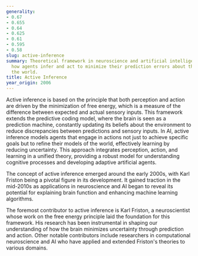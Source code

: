 ```yaml
---
generality:
- 0.67
- 0.655
- 0.64
- 0.625
- 0.61
- 0.595
- 0.58
slug: active-inference
summary: Theoretical framework in neuroscience and artificial intelligence that describes
  how agents infer and act to minimize their prediction errors about the state of
  the world.
title: Active Inference
year_origin: 2006
---
```


Active inference is based on the principle that both perception and action are driven by the minimization of free energy, which is a measure of the difference between expected and actual sensory inputs. This framework extends the predictive coding model, where the brain is seen as a prediction machine, constantly updating its beliefs about the environment to reduce discrepancies between predictions and sensory inputs. In AI, active inference models agents that engage in actions not just to achieve specific goals but to refine their models of the world, effectively learning by reducing uncertainty. This approach integrates perception, action, and learning in a unified theory, providing a robust model for understanding cognitive processes and developing adaptive artificial agents.

The concept of active inference emerged around the early 2000s, with Karl Friston being a pivotal figure in its development. It gained traction in the mid-2010s as applications in neuroscience and AI began to reveal its potential for explaining brain function and enhancing machine learning algorithms.

The foremost contributor to active inference is Karl Friston, a neuroscientist whose work on the free energy principle laid the foundation for this framework. His research has been instrumental in shaping our understanding of how the brain minimizes uncertainty through prediction and action. Other notable contributors include researchers in computational neuroscience and AI who have applied and extended Friston's theories to various domains.